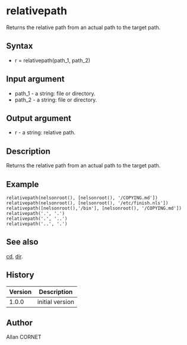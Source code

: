 

# relativepath

Returns the relative path from an actual path to the target path.

## Syntax

- r = relativepath(path_1, path_2)

## Input argument

 - path_1 - a string: file or directory.
 - path_2 - a string: file or directory.

## Output argument

 - r - a string: relative path.

## Description


  <p>Returns the relative path from an actual path to the target path.</p>


## Example

```Nelson
relativepath(nelsonroot(), [nelsonroot(), '/COPYING.md'])
relativepath(nelsonroot(), [nelsonroot(), '/etc/finish.nls'])
relativepath([nelsonroot(),'/bin'], [nelsonroot(), '/COPYING.md'])
relativepath('.', '.')
relativepath('.', '..')
relativepath('..', '.')
```

## See also

[cd](cd.md), [dir](dir.md).
## History

|Version|Description|
|------|------|
|1.0.0|initial version|


## Author

Allan CORNET



